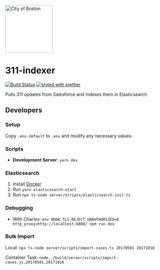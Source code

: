 <img src="https://cloud.githubusercontent.com/assets/9234/19400090/8c20c53c-9222-11e6-937c-02bce55e5301.png" alt="City of Boston" width="150" />

# 311-indexer

[![Build Status](https://travis-ci.org/CityOfBoston/311-indexer.svg?branch=develop)](https://travis-ci.org/CityOfBoston/311-indexer)
[![styled with prettier](https://img.shields.io/badge/styled_with-prettier-ff69b4.svg)](https://github.com/prettier/prettier)

Pulls 311 updates from Salesforce and indexes them in Elasticsearch

## Developers

### Setup

Copy `.env.default` to `.env` and modify any necessary values.

### Scripts

 * **Development Server**: `yarn dev`

### Elasticsearch

 1. Install [Docker](https://www.docker.io/)
 1. Run `yarn elasticsearch-start`
 1. Run `npx ts-node server/scripts/elasticsearch-init.ts`

### Debugging

 * With Charles: `env NODE_TLS_REJECT_UNAUTHORIZED=0 http_proxy=http://localhost:8888/ npm run dev`

### Bulk Import

Local: `npx ts-node server/scripts/import-cases.ts 20170501 20171016`

Container Task: `node,./build/server/scripts/import-cases.js,20170501,20171016`
